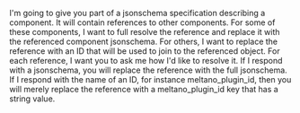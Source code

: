 I'm going to give you part of a jsonschema specification describing a component.
It will contain references to other components. For some of these components, I want to full resolve the reference and replace it with the referenced component jsonschema. For others, I want to replace the reference with an ID that will be used to join to the referenced object.
For each reference, I want you to ask me how I'd like to resolve it. If I respond with a jsonschema, you will replace the reference with the full jsonschema. If I respond with the name of an ID, for instance meltano_plugin_id, then you will merely replace the reference with a meltano_plugin_id key that has a string value.
